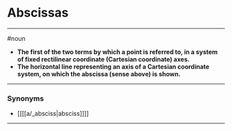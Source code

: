 # Abscissas
---
#noun
- **The first of the two terms by which a point is referred to, in a system of fixed rectilinear coordinate (Cartesian coordinate) axes.**
- **The horizontal line representing an axis of a Cartesian coordinate system, on which the abscissa (sense above) is shown.**
---
### Synonyms
- [[[[a/_absciss|absciss]]]]
---
